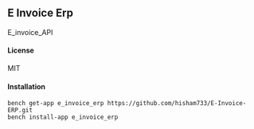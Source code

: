 ## E Invoice Erp

E_invoice_API

#### License

MIT

#### Installation

    bench get-app e_invoice_erp https://github.com/hisham733/E-Invoice-ERP.git
    bench install-app e_invoice_erp
